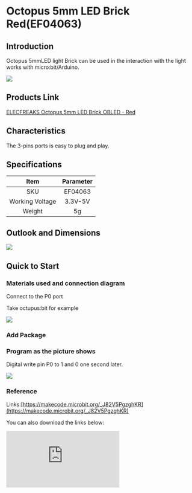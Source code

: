 ﻿# Octopus 5mm LED Brick  Red(EF04063)

## Introduction

Octopus 5mmLED light Brick can be used in the interaction with the light works with micro:bit/Arduino.

 ![](https://wiki-media-ef.oss-cn-hongkong.aliyuncs.com//images/wFy2h7R.jpg)

## Products Link

[ELECFREAKS Octopus 5mm LED Brick OBLED - Red](https://shop.elecfreaks.com/products/elecfreaks-octopus-5mm-led-brick-obled-red?_pos=1&_sid=bd7e72d7d&_ss=r)

## Characteristics

 The 3-pins ports is easy to plug and play.

## Specifications


Item | Parameter
:-: | :-:
SKU|EF04063
Working Voltage|3.3V-5V
Weight|5g

## Outlook and Dimensions

 ![](https://wiki-media-ef.oss-cn-hongkong.aliyuncs.com//images/XjX2TBL.png)

## Quick to Start

### Materials used and connection diagram

 Connect to the P0 port

  Take octupus:bit for example

![](https://wiki-media-ef.oss-cn-hongkong.aliyuncs.com//images/iXIOMNJ.jpg)

### Add Package

### Program as the picture shows

 Digital write pin P0 to 1 and 0 one second later.

![](https://wiki-media-ef.oss-cn-hongkong.aliyuncs.com//images/AAzv9pn.png)

### Reference

Links:[https://makecode.microbit.org/_J82V5PgzghKR](https://makecode.microbit.org/_J82V5PgzghKR)

You can also download the links below:


<div
    style={{
        position: 'relative',
        paddingBottom: '60%',
        overflow: 'hidden',
    }}
>
    <iframe
        src="https://makecode.microbit.org/_J82V5PgzghKR"
        frameborder="0"
        sandbox="allow-popups allow-forms allow-scripts allow-same-origin"
        style={{
            position: 'absolute',
            width: '100%',
            height: '100%',
        }}
    />
</div>


### Result

 LED flashes each second.

## Relevant Cases


## Technique Files
